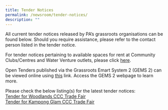 ```yaml
---
title: Tender Notices
permalink: /newsroom/tender-notices/
description: ""
---
```

All current tender notices released by PA’s grassroots organisations can be found below. Should you require assistance, please refer to the contact person listed in the tender notice.

For tender notices pertaining to available spaces for rent at Community Clubs/Centres and Water Venture outlets, please click [here](/our-network/community-clubs/rentals).

Open Tenders published via the Grassroots Emart System 2 (GEMS 2) can be viewed online using [this](https://gems.pa.gov.sg/account/vendors) link. Access the GEMS 2 webpage to learn more.
<br>

Please check the below listing(s) for the latest tender notices: <br> [Tender for Woodlands CCC Trade Fair](/tender-details/woodlandsccctradefair)<br>[Tender for Kampong Glam CCC Trade Fair](/tender-details/kgccctf)<br>